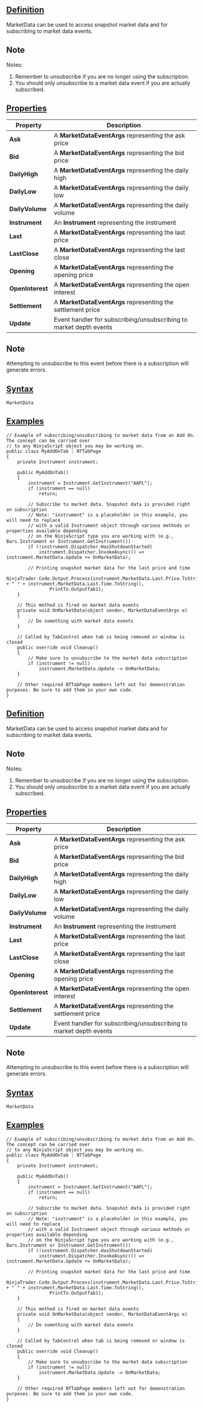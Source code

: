 ## [Definition](https://developer.ninjatrader.com/docs/desktop/marketdata\#definition)

MarketData can be used to access snapshot market data and for subscribing to market data events.

## Note

Notes:

1. Remember to unsubscribe if you are no longer using the subscription.
2. You should only unsubscribe to a market data event if you are actually subscribed.

## [Properties](https://developer.ninjatrader.com/docs/desktop/marketdata\#properties)

| Property | Description |
| --- | --- |
| **Ask** | A **MarketDataEventArgs** representing the ask price |
| **Bid** | A **MarketDataEventArgs** representing the bid price |
| **DailyHigh** | A **MarketDataEventArgs** representing the daily high |
| **DailyLow** | A **MarketDataEventArgs** representing the daily low |
| **DailyVolume** | A **MarketDataEventArgs** representing the daily volume |
| **Instrument** | An **Instrument** representing the instrument |
| **Last** | A **MarketDataEventArgs** representing the last price |
| **LastClose** | A **MarketDataEventArgs** representing the last close |
| **Opening** | A **MarketDataEventArgs** representing the opening price |
| **OpenInterest** | A **MarketDataEventArgs** representing the open interest |
| **Settlement** | A **MarketDataEventArgs** representing the settlement price |
| **Update** | Event handler for subscribing/unsubscribing to market depth events |

## Note

Attempting to unsubscribe to this event before there is a subscription will generate errors.

## [Syntax](https://developer.ninjatrader.com/docs/desktop/marketdata\#syntax)

`MarketData`

## [Examples](https://developer.ninjatrader.com/docs/desktop/marketdata\#examples)

```jsx-150469391 csharp
// Example of subscribing/unsubscribing to market data from an Add On. The concept can be carried over
// to any NinjaScript object you may be working on.
public class MyAddOnTab : NTTabPage
{
    private Instrument instrument;

    public MyAddOnTab()
    {
        instrument = Instrument.GetInstrument("AAPL");
        if (instrument == null)
            return;

        // Subscribe to market data. Snapshot data is provided right on subscription
        // Note: "instrument" is a placeholder in this example, you will need to replace
        // with a valid Instrument object through various methods or properties available depending
        // on the NinjaScript type you are working with (e.g., Bars.Instrument or Instrument.GetInstrument())
        if (!instrument.Dispatcher.HasShutdownStarted)
            instrument.Dispatcher.InvokeAsync(() => instrument.MarketData.Update += OnMarketData);

        // Printing snapshot market data for the last price and time
        NinjaTrader.Code.Output.Process(instrument.MarketData.Last.Price.ToString() + " " + instrument.MarketData.Last.Time.ToString(),
                PrintTo.OutputTab1);
    }

    // This method is fired on market data events
    private void OnMarketData(object sender, MarketDataEventArgs e)
    {
        // Do something with market data events
    }

    // Called by TabControl when tab is being removed or window is closed
    public override void Cleanup()
    {
        // Make sure to unsubscribe to the market data subscription
        if (instrument != null)
            instrument.MarketData.Update -= OnMarketData;
    }

    // Other required NTTabPage members left out for demonstration purposes. Be sure to add them in your own code.
}

```

## [Definition](https://developer.ninjatrader.com/docs/desktop/marketdata\#definition)

MarketData can be used to access snapshot market data and for subscribing to market data events.

## Note

Notes:

1. Remember to unsubscribe if you are no longer using the subscription.
2. You should only unsubscribe to a market data event if you are actually subscribed.

## [Properties](https://developer.ninjatrader.com/docs/desktop/marketdata\#properties)

| Property | Description |
| --- | --- |
| **Ask** | A **MarketDataEventArgs** representing the ask price |
| **Bid** | A **MarketDataEventArgs** representing the bid price |
| **DailyHigh** | A **MarketDataEventArgs** representing the daily high |
| **DailyLow** | A **MarketDataEventArgs** representing the daily low |
| **DailyVolume** | A **MarketDataEventArgs** representing the daily volume |
| **Instrument** | An **Instrument** representing the instrument |
| **Last** | A **MarketDataEventArgs** representing the last price |
| **LastClose** | A **MarketDataEventArgs** representing the last close |
| **Opening** | A **MarketDataEventArgs** representing the opening price |
| **OpenInterest** | A **MarketDataEventArgs** representing the open interest |
| **Settlement** | A **MarketDataEventArgs** representing the settlement price |
| **Update** | Event handler for subscribing/unsubscribing to market depth events |

## Note

Attempting to unsubscribe to this event before there is a subscription will generate errors.

## [Syntax](https://developer.ninjatrader.com/docs/desktop/marketdata\#syntax)

`MarketData`

## [Examples](https://developer.ninjatrader.com/docs/desktop/marketdata\#examples)

```jsx-150469391 csharp
// Example of subscribing/unsubscribing to market data from an Add On. The concept can be carried over
// to any NinjaScript object you may be working on.
public class MyAddOnTab : NTTabPage
{
    private Instrument instrument;

    public MyAddOnTab()
    {
        instrument = Instrument.GetInstrument("AAPL");
        if (instrument == null)
            return;

        // Subscribe to market data. Snapshot data is provided right on subscription
        // Note: "instrument" is a placeholder in this example, you will need to replace
        // with a valid Instrument object through various methods or properties available depending
        // on the NinjaScript type you are working with (e.g., Bars.Instrument or Instrument.GetInstrument())
        if (!instrument.Dispatcher.HasShutdownStarted)
            instrument.Dispatcher.InvokeAsync(() => instrument.MarketData.Update += OnMarketData);

        // Printing snapshot market data for the last price and time
        NinjaTrader.Code.Output.Process(instrument.MarketData.Last.Price.ToString() + " " + instrument.MarketData.Last.Time.ToString(),
                PrintTo.OutputTab1);
    }

    // This method is fired on market data events
    private void OnMarketData(object sender, MarketDataEventArgs e)
    {
        // Do something with market data events
    }

    // Called by TabControl when tab is being removed or window is closed
    public override void Cleanup()
    {
        // Make sure to unsubscribe to the market data subscription
        if (instrument != null)
            instrument.MarketData.Update -= OnMarketData;
    }

    // Other required NTTabPage members left out for demonstration purposes. Be sure to add them in your own code.
}

```